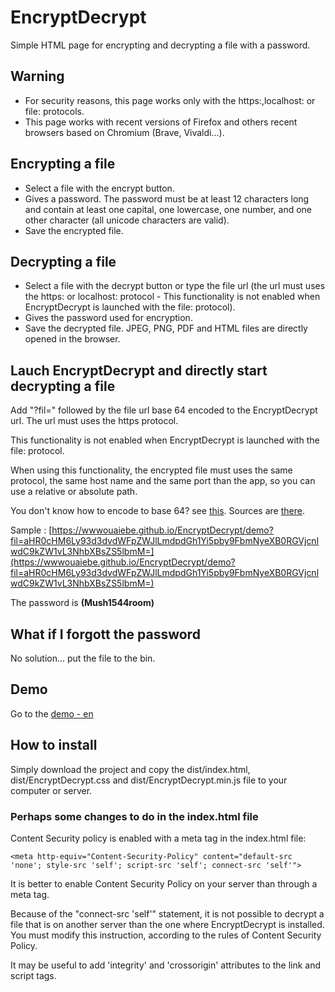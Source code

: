 # EncryptDecrypt

Simple HTML page for encrypting and decrypting a file with a password.

## Warning

- For security reasons, this page works only with the https:,localhost: or file: protocols. 
- This page works with recent versions of Firefox and others recent browsers based on Chromium (Brave, Vivaldi...).

## Encrypting a file

- Select a file with the encrypt button.
- Gives a password. The password must be at least 12 characters long and contain at least one capital, one lowercase, one number, and one other character (all unicode characters are valid).
- Save the encrypted file.

## Decrypting a file

- Select a file with the decrypt button or type the file url (the url must uses the https: or localhost: protocol - This functionality is not enabled when EncryptDecrypt is launched with the file: protocol).
- Gives the password used for encryption.
- Save the decrypted file. JPEG, PNG, PDF and HTML files are directly opened in the browser.

## Lauch EncryptDecrypt and directly start decrypting a file

Add "?fil=" followed by the file url base 64 encoded to the EncryptDecrypt url. The url must uses the https protocol.

This functionality is not enabled when EncryptDecrypt is launched with the file: protocol.

When using this functionality, the encrypted file must uses the same protocol, the same host name and the same port than the app, so you can use a relative or absolute path.

You don't know how to encode to base 64? see [this](https://wwwouaiebe.github.io/base64/). Sources are [there](https://github.com/wwwouaiebe/base64).

Sample : [https://wwwouaiebe.github.io/EncryptDecrypt/demo?fil=aHR0cHM6Ly93d3dvdWFpZWJlLmdpdGh1Yi5pby9FbmNyeXB0RGVjcnlwdC9kZW1vL3NhbXBsZS5lbmM=](https://wwwouaiebe.github.io/EncryptDecrypt/demo?fil=aHR0cHM6Ly93d3dvdWFpZWJlLmdpdGh1Yi5pby9FbmNyeXB0RGVjcnlwdC9kZW1vL3NhbXBsZS5lbmM=)

The password is **(Mush1544room)**

## What if I forgott the password

No solution... put the file to the bin.

## Demo

Go to the [demo - en ](https://wwwouaiebe.github.io/EncryptDecrypt/demo)

## How to install

Simply download the project and copy the dist/index.html, dist/EncryptDecrypt.css and dist/EncryptDecrypt.min.js file to your computer or server.

### Perhaps some changes to do in the index.html file

Content Security policy is enabled with a meta tag in the index.html file:

```
<meta http-equiv="Content-Security-Policy" content="default-src 'none'; style-src 'self'; script-src 'self'; connect-src 'self'">
```

It is better to enable Content Security Policy on your server than through a meta tag.

Because of the "connect-src 'self'" statement, it is not possible to decrypt a file that is on another server than the one where EncryptDecrypt is installed. You must modify this instruction, according to the rules of Content Security Policy.

It may be useful to add 'integrity' and 'crossorigin' attributes to the link and script tags.